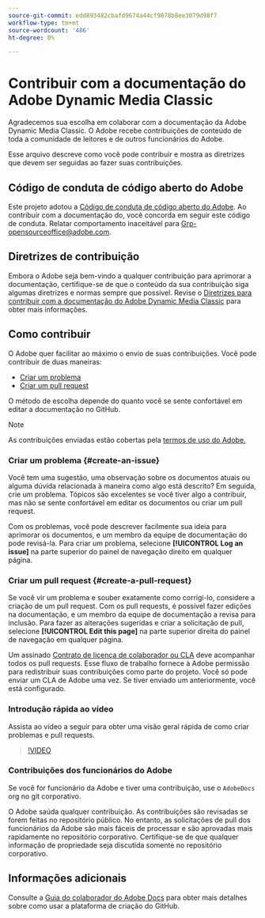 ```yaml
---
source-git-commit: edd893482cbafd9674a44cf9878b8ee3079d98f7
workflow-type: tm+mt
source-wordcount: '486'
ht-degree: 0%

---
```

# Contribuir com a documentação do Adobe Dynamic Media Classic

Agradecemos sua escolha em colaborar com a documentação da Adobe Dynamic Media Classic. O Adobe recebe contribuições de conteúdo de toda a comunidade de leitores e de outros funcionários do Adobe.

Esse arquivo descreve como você pode contribuir e mostra as diretrizes que devem ser seguidas ao fazer suas contribuições.

## Código de conduta de código aberto do Adobe

Este projeto adotou a [Código de conduta de código aberto do Adobe](code-of-conduct.md). Ao contribuir com a documentação do, você concorda em seguir este código de conduta. Relatar comportamento inaceitável para [Grp-opensourceoffice@adobe.com](mailto:Grp-opensourceoffice@adobe.com).

## Diretrizes de contribuição

Embora o Adobe seja bem-vindo a qualquer contribuição para aprimorar a documentação, certifique-se de que o conteúdo da sua contribuição siga algumas diretrizes e normas sempre que possível. Revise o [Diretrizes para contribuir com a documentação do Adobe Dynamic Media Classic](guidelines.md) para obter mais informações.

## Como contribuir

O Adobe quer facilitar ao máximo o envio de suas contribuições. Você pode contribuir de duas maneiras:

* [Criar um problema](#create-an-issue)
* [Criar um pull request](#create-a-pull-request)

O método de escolha depende do quanto você se sente confortável em editar a documentação no GitHub.

>[!NOTE]
>
>As contribuições enviadas estão cobertas pela [termos de uso do Adobe.](https://www.adobe.com/legal/terms.html)

### Criar um problema {#create-an-issue}

Você tem uma sugestão, uma observação sobre os documentos atuais ou alguma dúvida relacionada à maneira como algo está descrito? Em seguida, crie um problema. Tópicos são excelentes se você tiver algo a contribuir, mas não se sente confortável em editar os documentos ou criar um pull request.

Com os problemas, você pode descrever facilmente sua ideia para aprimorar os documentos, e um membro da equipe de documentação do pode revisá-la. Para criar um problema, selecione **[!UICONTROL Log an issue]** na parte superior do painel de navegação direito em qualquer página.

### Criar um pull request {#create-a-pull-request}

Se você vir um problema e souber exatamente como corrigi-lo, considere a criação de um pull request. Com os pull requests, é possível fazer edições na documentação, e um membro da equipe de documentação a revisa para inclusão. Para fazer as alterações sugeridas e criar a solicitação de pull, selecione **[!UICONTROL Edit this page]** na parte superior direita do painel de navegação em qualquer página.

Um assinado [Contrato de licença de colaborador ou CLA](https://opensource.adobe.com/cla.html) deve acompanhar todos os pull requests. Esse fluxo de trabalho fornece à Adobe permissão para redistribuir suas contribuições como parte do projeto. Você só pode enviar um CLA de Adobe uma vez. Se tiver enviado um anteriormente, você está configurado.

### Introdução rápida ao vídeo

Assista ao vídeo a seguir para obter uma visão geral rápida de como criar problemas e pull requests.

>[!VIDEO](https://video.tv.adobe.com/v/27069)

### Contribuições dos funcionários do Adobe

Se você for funcionário da Adobe e tiver uma contribuição, use o `AdobeDocs` org no git corporativo.

O Adobe saúda qualquer contribuição. As contribuições são revisadas se forem feitas no repositório público. No entanto, as solicitações de pull dos funcionários da Adobe são mais fáceis de processar e são aprovadas mais rapidamente no repositório corporativo. Certifique-se de que qualquer informação de propriedade seja discutida somente no repositório corporativo.

## Informações adicionais

Consulte a [Guia do colaborador do Adobe Docs](https://experienceleague.adobe.com/pt-br/docs/contributor/contributor-guide/introduction) para obter mais detalhes sobre como usar a plataforma de criação do GitHub.
